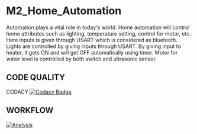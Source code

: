# M2_Home_Automation

Automation plays a vital role in today's world. Home automation will control home attributes such as lighting, temperature setting, control for motor, etc. Here inputs is given through USART which is considered as bluetooth. Lights are controlled by giving inputs through USART. By giving input to heater, it gets ON and will get OFF automatically using timer. Motor for water level is controlled by both switch and ultrasonic sensor.

## CODE QUALITY
CODACY [![Codacy Badge](https://app.codacy.com/project/badge/Grade/2fb80058c2404115baf78a482e025513)](https://www.codacy.com/gh/geethagrace/M2_Embedded_Home_Automation/dashboard?utm_source=github.com&amp;utm_medium=referral&amp;utm_content=geethagrace/M2_Embedded_Home_Automation&amp;utm_campaign=Badge_Grade)

## WORKFLOW
[![Analysis](https://github.com/geethagrace/M2_Embedded_Home_Automation/actions/workflows/analysis.yml/badge.svg)](https://github.com/geethagrace/M2_Embedded_Home_Automation/actions/workflows/analysis.yml)
